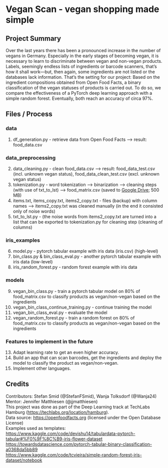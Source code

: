 
# Vegan Scan - vegan shopping made simple  

## Project Summary  
Over the last years there has been a pronounced increase in the number of vegans in Germany. Especially in the early stages of becoming vegan, it is necessary to learn to discriminate between vegan and non-vegan products. Labels, seemingly endless lists of ingredients or barcode scanners, that’s how it shall work—but, then again, some ingredients are not listed or the databases lack information. 
That’s the setting for our project: Based on the ingredient compositions obtained from Open Food Facts, a binary classification of the vegan statuses of products is carried out. To do so, we compare the effectiveness of a PyTorch deep learning approach with a simple random forest. Eventually, both reach an accuracy of circa 97%.

## Files / Process  

### data

1. df_generation.py - retrieve data from Open Food Facts --> result: food_data.csv  
  
### data_preprocessing   
2. data_cleaning.py - clean food_data.csv --> result: food_data_test.csv (incl. unknown vegan status), food_data_clean_test.csv (excl. unknown vegan status)  
3. tokenization.py -   word tokenization --> binarization --> cleaning steps (with use of txt_to_lst) --> food_matrix.csv (saved to [Google Drive](https://drive.google.com/file/d/1Hs2WyynXT-CUwZ9_F2dliwntaBNEjJ0D/view?usp=share_link); 500 MB)  
4. items.txt, items_copy.txt, items2_copy.txt - files (backup) with column names --> items2_copy.txt was cleaned manually (in the end it consisted only of noise words) 
5. txt_to_lst.py - (the noise words from items2_copy.txt are turned into a list that can be exported to tokenization.py for cleaning step (cleaning of columns)  

### iris_examples  
6. model.py - pytorch tabular example with iris data (iris.csv) (high-level)  
7. bin_class.py & bin_class_eval.py - another pytorch tabular example with iris data (low-level)  
8. iris_random_forest.py - random forest example with iris data  

### models  
9. vegan_bin_class.py - train a pytorch tabular model on 80% of food_matrix.csv to classify products as vegan/non-vegan based on the ingredients 
10. vegan_bin_class_continue_training.py - continue training the model  
11. vegan_bin_class_eval.py - evaluate the model  
12. vegan_random_forest.py - train a random forest on 80% of food_matrix.csv to classify products as vegan/non-vegan based on the ingredients  
  
### Features to implement in the future  
13. Adapt learning rate to get an even higher accuracy.  
14. Build an app that can scan barcodes, get the ingredients and deploy the model to classify the product as vegan/non-vegan.  
15. Implement other languages.  

## Credits  
Contributors: Stefan Smid (@StefanFSmid), Wanja Tolksdorf (@Wanja24)  
Mentor: Jennifer Matthiesen (@jjmatthiesen)     
This project was done as part of the Deep Learning track at TechLabs Hamburg (https://techlabs.org/location/hamburg).    
Data source: https://openfoodfacts.org (licensed under the Open Database License)  
Examples used as templates:   
https://www.kaggle.com/code/devishu14/tabulardata-pytorch-tabular#%F0%9F%8C%B9-iris-flower-dataset  
https://towardsdatascience.com/pytorch-tabular-binary-classification-a0368da5bb89  
https://www.kaggle.com/code/tcvieira/simple-random-forest-iris-dataset/notebook 
